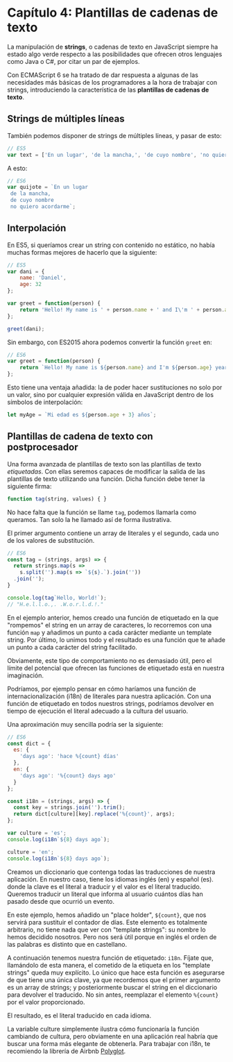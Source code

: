 # Capítulo 4: Plantillas de cadenas de texto

La manipulación de **strings**, o cadenas de texto en JavaScript siempre ha estado algo verde respecto a las posibilidades que ofrecen otros lenguajes como Java o C#, por citar un par de ejemplos. 

Con ECMAScript 6 se ha tratado de dar respuesta a algunas de las necesidades más básicas de los programadores a la hora de trabajar con strings, introduciendo la característica de las **plantillas de cadenas de texto**. 


## Strings de múltiples líneas
También podemos disponer de strings de múltiples líneas, y pasar de esto:

```javascript
// ES5
var text = ['En un lugar', 'de la mancha,', 'de cuyo nombre', 'no quiero acordarme'].join('\n');
```

A esto:

```javascript
// ES6
var quijote = `En un lugar
 de la mancha, 
 de cuyo nombre
 no quiero acordarme`;
```

## Interpolación

En ES5, si queríamos crear un string con contenido no estático, no había muchas formas mejores de hacerlo que la siguiente:

```javascript
// ES5
var dani = {
    name: 'Daniel',
    age: 32
};

var greet = function(person) {
    return 'Hello! My name is ' + person.name + ' and I\'m ' + person.age + ' years old';
};

greet(dani);
```

Sin embargo, con ES2015 ahora podemos convertir la función `greet` en:

```javascript
// ES6
var greet = function(person) {
    return `Hello! My name is ${person.name} and I'm ${person.age} years old`;
};
```

Esto tiene una ventaja añadida: la de poder hacer sustituciones no solo por un valor, sino por cualquier expresión válida en JavaScript dentro de los símbolos de interpolación:

```javascript
let myAge = `Mi edad es ${person.age + 3} años`;
```

## Plantillas de cadena de texto con postprocesador
Una forma avanzada de plantillas de texto son las plantillas de texto *etiquetadas*. Con ellas seremos capaces de modificar la salida de las plantillas de texto utilizando una función. Dicha función debe tener la siguiente firma:

```javascript
function tag(string, values) { }
```

No hace falta que la función se llame `tag`, podemos llamarla como queramos. Tan solo la he llamado así de forma ilustrativa.

El primer argumento contiene un array de literales y el segundo, cada uno de los valores de substitución. 

```javascript
// ES6
const tag = (strings, args) => {
  return strings.map(s => 
    s.split('').map(s => `${s}.`).join(''))
  .join('');
}

console.log(tag`Hello, World!`);
// "H.e.l.l.o.,. .W.o.r.l.d.!."
```

En el ejemplo anterior, hemos creado una función de etiquetado en la que "rompemos" el string en un array de caracteres, lo recorremos con una función `map` y añadimos un punto a cada carácter mediante un template string. Por último, lo unimos todo y el resultado es una función que te añade un punto a cada carácter del string facilitado.

Obviamente, este tipo de comportamiento no es demasiado útil, pero el límite del potencial que ofrecen las funciones de etiquetado está en nuestra imaginación.

Podríamos, por ejemplo pensar en cómo haríamos una función de internacionalización (i18n) de literales para nuestra aplicación. Con una función de etiquetado en todos nuestros strings, podríamos devolver en tiempo de ejecución el literal adecuado a la cultura del usuario.

Una aproximación muy sencilla podría ser la siguiente:

```javascript
// ES6
const dict = {
  es: {
    'days ago': 'hace %{count} días'
  },
  en: {
    'days ago': '%{count} days ago'
  }
};

const i18n = (strings, args) => {
  const key = strings.join('').trim();
  return dict[culture][key].replace('%{count}', args);
};

var culture = 'es';
console.log(i18n`${8} days ago`);

culture = 'en';
console.log(i18n`${8} days ago`);
```
    
Creamos un diccionario que contenga todas las traducciones de nuestra aplicación. En nuestro caso, tiene los idiomas inglés (en) y español (es). donde la clave es el literal a traducir y el valor es el literal traducido. Queremos traducir un literal que informa al usuario cuántos días han pasado desde que ocurrió un evento.

En este ejemplo, hemos añadido un "place holder", `${count}`, que nos servirá para sustituir el contador de días. Este elemento es totalmente arbitrario, no tiene nada que ver con "template strings": su nombre lo hemos decidido nosotros. Pero nos será útil porque en inglés el orden de las palabras es distinto que en castellano.

A continuación tenemos nuestra función de etiquetado: `i18n`. Fíjate que, llamándolo de esta manera, el cometido de la etiqueta en los "template strings" queda muy explícito. Lo único que hace esta función es asegurarse de que tiene una única clave, ya que recordemos que el primer argumento es un array de strings; y posteriormente buscar el string en el diccionario para devolver el traducido. No sin antes, reemplazar el elemento `%{count}` por el valor proporcionado.

El resultado, es el literal traducido en cada idioma. 

La variable culture simplemente ilustra cómo funcionaría la función cambiando de cultura, pero obviamente en una aplicación real habría que buscar una forma más elegante de obtenerla. Para trabajar con i18n, te recomiendo la librería de Airbnb [Polyglot](http://airbnb.io/polyglot.js/).